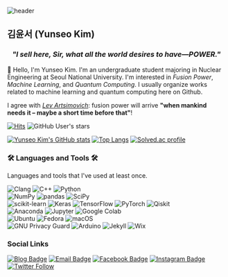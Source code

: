 ![header](https://capsule-render.vercel.app/api?type=waving&height=200&text=Yunseo%20Kim!&fontAlign=65&fontAlignY=40&color=gradient&desc=Hello,%20I%20am%20&descAlign=25&descAlignY=40&descSize=50)

## 김윤서 (Yunseo Kim)

<h3 align="center"><em>"I sell here, Sir, what all the world desires to have—POWER."</em></h3>

👋 Hello, I'm Yunseo Kim. I'm an undergraduate student majoring in Nuclear Engineering at Seoul National University. I'm interested in *Fusion Power*, *Machine Learning*, and *Quantum Computing*. I usually organize works related to machine learning and quantum computing here on Github.

I agree with *[Lev Artsimovich](https://en.wikipedia.org/wiki/Lev_Artsimovich)*: fusion power will arrive **"when mankind needs it – maybe a short time before that"**!

[![Hits](https://hits.seeyoufarm.com/api/count/incr/badge.svg?url=https%3A%2F%2Fgithub.com%2Fyunseo-qleap&edge_flat=true)](https://hits.seeyoufarm.com)
![GitHub User's stars](https://img.shields.io/github/stars/yunseo-qleap?affiliations=OWNER%2CCOLLABORATOR&label=GitHub%20stars&logo=GitHub&style=flat-square)

[![Yunseo Kim's GitHub stats](https://github-readme-stats.vercel.app/api?username=yunseo-qleap&count_private=true)](https://github.com/anuraghazra/github-readme-stats)
[![Top Langs](https://github-readme-stats.vercel.app/api/top-langs/?username=yunseo-qleap&layout=compact)](https://github.com/anuraghazra/github-readme-stats)
[![Solved.ac profile](http://mazassumnida.wtf/api/v2/generate_badge?boj=yunseo47)](https://solved.ac/yunseo47)

### 🛠 Languages and Tools 🛠
Languages and tools that I've used at least once.

![Clang](https://img.shields.io/badge/-C-A8B9CC?style=flat-square&logo=C&logoColor=white)
![C++](https://img.shields.io/badge/-C%2B%2B-00599C?style=flat-square&logo=C%2B%2B&logoColor=white)
![Python](https://img.shields.io/badge/-Python-3776AB?style=flat-square&logo=Python&logoColor=white)  
![NumPy](https://img.shields.io/badge/-NumPy-013243?style=flat-square&logo=numpy&logoColor=white)
![pandas](https://img.shields.io/badge/-pandas-150458?style=flat-square&logo=pandas&logoColor=white)
![SciPy](https://img.shields.io/badge/-SciPy-8CAAE6?style=flat-square&logo=scipy&logoColor=white)  
![scikit-learn](https://img.shields.io/badge/-scikit--learn-F7931E?style=flat-square&logo=scikitlearn&logoColor=white)
![Keras](https://img.shields.io/badge/-Keras-D00000?style=flat-square&logo=Keras&logoColor=white)
![TensorFlow](https://img.shields.io/badge/-TensorFlow-FF6F00?style=flat-square&logo=tensorflow&logoColor=white)
![PyTorch](https://img.shields.io/badge/-PyTorch-EE4C2C?style=flat-square&logo=pytorch&logoColor=white)
![Qiskit](https://img.shields.io/badge/-Qiskit-6929C4?style=flat-square&logo=qiskit&logoColor=white)  
![Anaconda](https://img.shields.io/badge/-Anaconda-44A833?style=flat-square&logo=anaconda&logoColor=white)
![Jupyter](https://img.shields.io/badge/-Jupyter-F37626?style=flat-square&logo=Jupyter&logoColor=white)
![Google Colab](https://img.shields.io/badge/-Google%20Colab-F9AB00?style=flat-square&logo=Google%20Colab&logoColor=white)  
![Ubuntu](https://img.shields.io/badge/-Ubuntu-E95420?style=flat-square&logo=ubuntu&logoColor=white)
![Fedora](https://img.shields.io/badge/-Fedora-51A2DA?style=flat-square&logo=fedora&logoColor=white)
![macOS](https://img.shields.io/badge/-macOS-000000?style=flat-square&logo=Apple&logoColor=white)  
![GNU Privacy Guard](https://img.shields.io/badge/-GNU%20Privacy%20Guard-0093DD?style=flat-square&logo=gnuprivacyguard&logoColor=white)
![Arduino](https://img.shields.io/badge/-Arduino-00979D?style=flat-square&logo=arduino&logoColor=white)
![Jekyll](https://img.shields.io/badge/-Jekyll-CC0000?style=flat-square&logo=jekyll&logoColor=white)
![Wix](https://img.shields.io/badge/-Wix-0C6EFC?style=flat-square&logo=wix&logoColor=white)

### Social Links
[![Blog Badge](https://img.shields.io/badge/-Blog-3884FF?style=flat-square&logo=Gitbook&logoColor=white&link=https://yunseo-qleap.github.io)](https://yunseo-qleap.github.io)
[![Email Badge](https://img.shields.io/badge/-Email-8B89CC?style=flat-square&logo=Mail.Ru&logoColor=white&link=mailto:yunseo47@proton.me)](mailto:yunseo47@proton.me)
[![Facebook Badge](https://img.shields.io/badge/-Facebook-1877F2?style=flat-square&logo=facebook&logoColor=white&link=https://www.facebook.com/yunseo.qleap/)](https://www.facebook.com/yunseo.qleap/)
[![Instagram Badge](https://img.shields.io/badge/-Instagram-E4405F?style=flat-square&logo=instagram&logoColor=white&link=https://www.instagram.com/yunseo.qleap/)](https://www.instagram.com/yunseo.qleap/)
[![Twitter Follow](https://img.shields.io/twitter/follow/yunseo_qleap?color=%231DA1F2&label=%40yunseo_qleap&logo=Twitter&style=flat-square)](https://twitter.com/yunseo_qleap)
